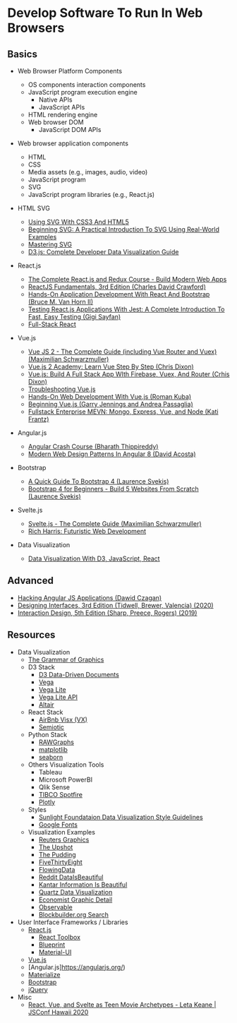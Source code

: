 # Develop Software To Run In Web Browsers

## Basics

* Web Browser Platform Components
  * OS components interaction components
  * JavaScript program execution engine
    * Native APIs
    * JavaScript APIs
  * HTML rendering engine  
  * Web browser DOM
    * JavaScript DOM APIs
* Web browser application components
  * HTML
  * CSS
  * Media assets (e.g., images, audio, video)
  * JavaScript program
  * SVG
  * JavaScript program libraries (e.g., React.js)

* HTML SVG
  * [Using SVG With CSS3 And HTML5](https://learning.oreilly.com/library/view/using-svg-with/9781491921968/)
  * [Beginning SVG: A Practical Introduction To SVG Using Real-World Examples](https://learning.oreilly.com/library/view/beginning-svg-a/9781484237601/)
  * [Mastering SVG](https://learning.oreilly.com/library/view/mastering-svg/9781788626743/)
  * [D3.js: Complete Developer Data Visualization Guide](https://learning.oreilly.com/videos/d3js-complete-developer/9781800565692)
  

* React.js
  * [The Complete React.js and Redux Course - Build Modern Web Apps](https://learning.oreilly.com/videos/the-complete-react/9781789950656/)
  * [ReactJS Fundamentals, 3rd Edition (Charles David Crawford)](https://learning.oreilly.com/videos/reactjs-fundamentals-3rd/9780136612117/)
  * [Hands-On Application Development With React And Bootstrap (Bruce M. Van Horn II)](https://learning.oreilly.com/videos/hands-on-application-development/9781789531381/)
  * [Testing React.js Applications With Jest: A Complete Introduction To Fast, Easy Testing (Gigi Sayfan)](https://learning.oreilly.com/videos/testing-react-js-applications/9781484239803/)
  * [Full-Stack React](https://learning.oreilly.com/videos/full-stack-react/9780136887294)

* Vue.js
  * [Vue JS 2 - The Complete Guide (including Vue Router and Vuex) (Maximilian Schwarzmuller)](https://learning.oreilly.com/videos/vue-js-2/9781788992817/)
  * [Vue.js 2 Academy: Learn Vue Step By Step (Chris Dixon)](https://learning.oreilly.com/videos/vue-js-2-academy/9781838985455/)
  * [Vue.js: Build A Full Stack App WIth Firebase, Vuex, And Router (Crhis Dixon)](https://learning.oreilly.com/videos/vue-js-build-a/9781838980627/)
  * [Troubleshooting Vue.js](https://learning.oreilly.com/videos/troubleshooting-vue-js/9781788993531/)
  * [Hands-On Web Development With Vue.js (Roman Kuba)](https://learning.oreilly.com/videos/hands-on-web-development/9781787283039/)
  * [Beginning Vue.js (Garry Jennings and Andrea Passaglia)](https://learning.oreilly.com/videos/beginning-vue-js/9781789534719/)
  * [Fullstack Enterprise MEVN: Mongo, Express, Vue, and Node (Kati Frantz)](https://learning.oreilly.com/videos/fullstack-enterprise-mevn/9781800202276/)

* Angular.js
  * [Angular Crash Course (Bharath Thippireddy)](https://learning.oreilly.com/videos/angular-crash-course/9781800209824/)
  * [Modern Web Design Patterns In Angular 8 (David Acosta)](https://learning.oreilly.com/videos/angular-crash-course/9781800209824/)

* Bootstrap
  * [A Quick Guide To Bootstrap 4 (Laurence Svekis)](https://learning.oreilly.com/videos/a-quick-guide/9781789616415/)
  * [Bootstrap 4 for Beginners - Build 5 Websites From Scratch (Laurence Svekis)](https://learning.oreilly.com/videos/bootstrap-4-for/9781789808179/)

* Svelte.js
  * [Svelte.js - The Complete Guide (Maximilian Schwarzmuller)](https://learning.oreilly.com/videos/svelte-js-the/9781838988937)
  * [Rich Harris: Futuristic Web Development](https://youtu.be/qSfdtmcZ4d0)

* Data Visualization
  * [Data Visualization With D3, JavaScript, React](https://youtu.be/2LhoCfjm8R4)

## Advanced

* [Hacking Angular JS Applications (Dawid Czagan)](https://learning.oreilly.com/videos/hacking-angularjs-applications/9781838988340/)
* [Designing Interfaces, 3rd Edition (Tidwell, Brewer, Valencia) (2020)](https://learning.oreilly.com/library/view/designing-interfaces-3rd/9781492051954/)
* [Interaction Design, 5th Edition (Sharp, Preece, Rogers) (2019)](https://learning.oreilly.com/library/view/interaction-design-5th/9781119547259/)

## Resources

* Data Visualization
  * [The Grammar of Graphics](https://www.amazon.com/Grammar-Graphics-Statistics-Computing/dp/0387245448)
  * D3 Stack
    * [D3 Data-Driven Documents](https://d3js.org/)
    * [Vega](https://vega.github.io/vega/)
    * [Vega Lite](https://vega.github.io/vega-lite/)
    * [Vega Lite API](https://vega.github.io/vega-lite-api/)
    * [Altair](https://altair-viz.github.io/)
  * React Stack
    * [AirBnb Visx (VX)](https://github.com/airbnb/visx)
    * [Semiotic](https://semiotic.nteract.io/)
  * Python Stack
    * [RAWGraphs](https://rawgraphs.io/)
    * [matplotlib](https://matplotlib.org/)
    * [seaborn](https://seaborn.pydata.org/)
  * Others Visualization Tools
    * Tableau
    * Microsoft PowerBI
    * Qlik Sense
    * [TIBCO Spotfire](https://www.tibco.com/products/tibco-spotfire)
    * [Plotly](https://plotly.com/)
  * Styles
    * [Sunlight Foundataion Data Visualization Style Guidelines](https://sunlightfoundation.com/2014/03/12/datavizguide/)
    * [Google Fonts](https://fonts.google.com/)
  * Visualization Examples
    * [Reuters Graphics](https://graphics.reuters.com/)
    * [The Upshot](https://www.nytimes.com/section/upshot)
    * [The Pudding](https://pudding.cool/)
    * [FiveThirtyEight](https://fivethirtyeight.com/)
    * [FlowingData](https://flowingdata.com/)
    * [Reddit DataIsBeautiful](https://www.reddit.com/r/dataisbeautiful/)
    * [Kantar Information Is Beautiful](https://www.informationisbeautifulawards.com/)
    * [Quartz Data Visualization](https://qz.com/re/data-visualization/)
    * [Economist Graphic Detail](https://www.economist.com/graphic-detail)
    * [Observable](https://observablehq.com/)
    * [Blockbuilder.org Search](https://blockbuilder.org/search)
* User Interface Frameworks / Libraries
  * [React.js](https://reactjs.org/)
    * [React Toolbox](http://react-toolbox.io/#/)
    * [Blueprint](https://blueprintjs.com/)
    * [Material-UI](https://material-ui.com/)
  * [Vue.js](https://vuejs.org/)
  * [Angular.js]https://angularjs.org/)
  * [Materialize](https://materializecss.com/)
  * [Bootstrap](https://getbootstrap.com)
  * [jQuery](https://jquery.com/)
* Misc
  * [React, Vue, and Svelte as Teen Movie Archetypes - Leta Keane | JSConf Hawaii 2020](https://youtu.be/vEQkgBzunRc?list=PL37ZVnwpeshH-mmcnUNoM7LVyegK27Gm1)
